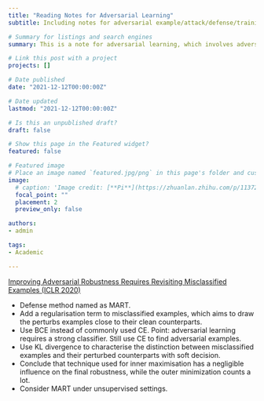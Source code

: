 ```yaml
---
title: "Reading Notes for Adversarial Learning"
subtitle: Including notes for adversarial example/attack/defense/training.

# Summary for listings and search engines
summary: This is a note for adversarial learning, which involves adversarial example/attack/defense/training.

# Link this post with a project
projects: []

# Date published
date: "2021-12-12T00:00:00Z"

# Date updated
lastmod: "2021-12-12T00:00:00Z"

# Is this an unpublished draft?
draft: false

# Show this page in the Featured widget?
featured: false

# Featured image
# Place an image named `featured.jpg/png` in this page's folder and customize its options here.
image:
  # caption: 'Image credit: [**Pi**](https://zhuanlan.zhihu.com/p/113729693)'
  focal_point: ""
  placement: 2
  preview_only: false

authors:
- admin

tags:
- Academic

---
```


[Improving Adversarial Robustness Requires Revisiting Misclassified Examples (ICLR 2020)](https://openreview.net/forum?id=rklOg6EFwS)
- Defense method named as MART.
- Add a regularisation term to misclassified examples, which aims to draw the perturbs examples close to their clean counterparts.
- Use BCE instead of commonly used CE. Point: adversarial learning requires a strong classifier. Still use CE to find adversarial examples.
- Use KL divergence to characterise the distinction between misclassified examples and their perturbed counterparts with soft decision.
- Conclude that technique used for inner maximisation has a negligible influence on the final robustness, while the outer minimization counts a lot.
- Consider MART under unsupervised settings.

